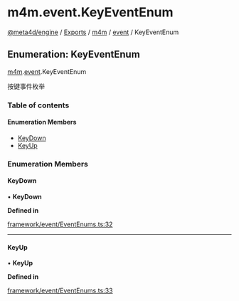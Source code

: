 # m4m.event.KeyEventEnum

[@meta4d/engine](../) / [Exports](../modules/) / [m4m](../modules/m4m.md) / [event](../modules/m4m.event.md) / KeyEventEnum

## Enumeration: KeyEventEnum

[m4m](../modules/m4m.md).[event](../modules/m4m.event.md).KeyEventEnum

按键事件枚举

### Table of contents

#### Enumeration Members

* [KeyDown](m4m.event.KeyEventEnum.md#keydown)
* [KeyUp](m4m.event.KeyEventEnum.md#keyup)

### Enumeration Members

#### KeyDown

• **KeyDown**

**Defined in**

[framework/event/EventEnums.ts:32](https://github.com/meta4d-me/meta4d-engine/blob/cf6bfe6/src/framework/event/EventEnums.ts#L32)

***

#### KeyUp

• **KeyUp**

**Defined in**

[framework/event/EventEnums.ts:33](https://github.com/meta4d-me/meta4d-engine/blob/cf6bfe6/src/framework/event/EventEnums.ts#L33)
